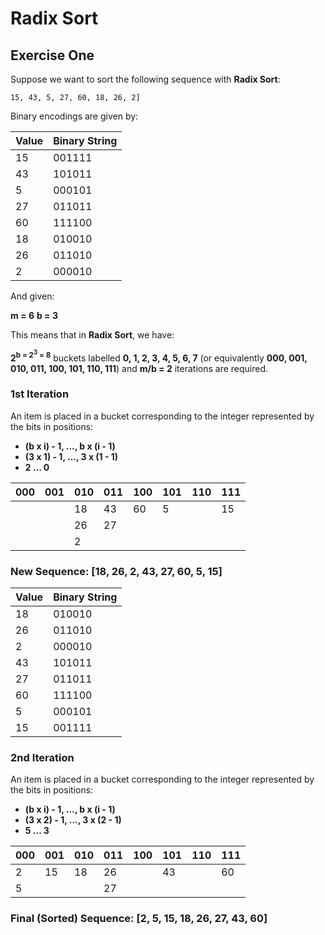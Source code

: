 # Radix Sort 

## Exercise One

Suppose we want to sort the following sequence with **Radix Sort**: 

`15, 43, 5, 27, 60, 18, 26, 2]`

Binary encodings are given by: 

| Value | Binary String |
| ----- | ------------- |
| 15    | 001111        |
| 43    | 101011        |
| 5     | 000101        |
| 27    | 011011        |
| 60    | 111100        |
| 18    | 010010        |
| 26    | 011010        |
| 2     | 000010        |

And given: 

**m = 6** 
**b = 3**

This means that in **Radix Sort**, we have: 

**2<sup>b</sub> = 2<sup>3</sup> = 8** buckets labelled **0, 1, 2, 3, 4, 5, 6, 7** (or equivalently **000, 001, 010, 011, 100, 101, 110, 111**)
and **m/b = 2** iterations are required.

### 1st Iteration 

An item is placed in a bucket corresponding to the integer represented by the bits in positions:
- **(b x i) - 1, ..., b x (i - 1)**
- **(3 x 1) - 1, ..., 3 x (1 - 1)**
- **2 ... 0**

| 000 | 001 | 010 | 011 | 100 | 101 | 110 | 111 |
| --- | --- | --- | --- | --- | --- | --- | --- |
|     |     | 18  | 43  | 60  | 5   |     | 15  |
|     |     | 26  | 27  |     |     |     |     |
|     |     | 2   |     |     |     |     |     |

### New Sequence: [18, 26, 2, 43, 27, 60, 5, 15]

| Value | Binary String |
| ----- | ------------- |
| 18    | 010010        |
| 26    | 011010        |
| 2     | 000010        |
| 43    | 101011        |
| 27    | 011011        |
| 60    | 111100        |
| 5     | 000101        |
| 15    | 001111        |

### 2nd Iteration 

An item is placed in a bucket corresponding to the integer represented by the bits in positions:
- **(b x i) - 1, ..., b x (i - 1)**
- **(3 x 2) - 1, ..., 3 x (2 - 1)**
- **5 ... 3**

| 000 | 001 | 010 | 011 | 100 | 101 | 110 | 111 |
| --- | --- | --- | --- | --- | --- | --- | --- |
| 2   | 15  | 18  | 26  |     | 43  |     | 60  |
| 5   |     |     | 27  |     |     |     |     |

### Final (Sorted) Sequence: [2, 5, 15, 18, 26, 27, 43, 60]